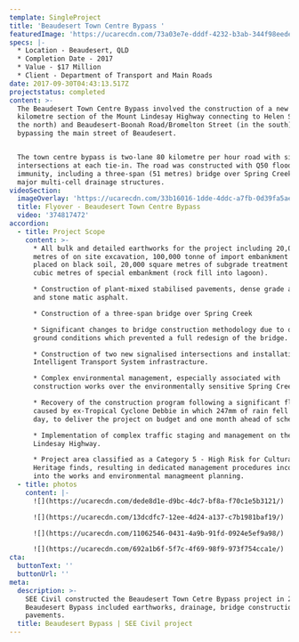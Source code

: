 ```yaml
---
template: SingleProject
title: 'Beaudesert Town Centre Bypass '
featuredImage: 'https://ucarecdn.com/73a03e7e-dddf-4232-b3ab-344f98eedeb5/'
specs: |-
  * Location - Beaudesert, QLD 
  * Completion Date - 2017
  * Value - $17 Million
  * Client - Department of Transport and Main Roads
date: 2017-09-30T04:43:13.517Z
projectstatus: completed
content: >-
  The Beaudesert Town Centre Bypass involved the construction of a new 1.5
  kilometre section of the Mount Lindesay Highway connecting to Helen Street (in
  the north) and Beaudesert-Boonah Road/Bromelton Street (in the south),
  bypassing the main street of Beaudesert. 


  The town centre bypass is two-lane 80 kilometre per hour road with signalised
  intersections at each tie-in. The road was constructed with Q50 flood
  immunity, including a three-span (51 metres) bridge over Spring Creek and
  major multi-cell drainage structures.
videoSection:
  imageOverlay: 'https://ucarecdn.com/33b16016-1dde-4ddc-a7fb-0d39fa5ae980/'
  title: Flyover - Beaudesert Town Centre Bypass
  video: '374817472'
accordion:
  - title: Project Scope
    content: >-
      * All bulk and detailed earthworks for the project including 20,000 cubic
      metres of on site excavation, 100,000 tonne of import embankment material
      placed on black soil, 20,000 square metres of subgrade treatment and 3,500
      cubic metres of special embankment (rock fill into lagoon). 

      * Construction of plant-mixed stabilised pavements, dense grade asphalt
      and stone matic asphalt.

      * Construction of a three-span bridge over Spring Creek 

      * Significant changes to bridge construction methodology due to on site
      ground conditions which prevented a full redesign of the bridge. 

      * Construction of two new signalised intersections and installation of
      Intelligent Transport System infrastracture. 

      * Complex environmental management, especially associated with
      construction works over the environmentally sensitive Spring Creek. 

      * Recovery of the construction program following a significant flood event
      caused by ex-Tropical Cyclone Debbie in which 247mm of rain fell in one
      day, to deliver the project on budget and one month ahead of schedule. 

      * Implementation of complex traffic staging and management on the Mount
      Lindesay Highway. 

      * Project area classified as a Category 5 - High Risk for Cultural
      Heritage finds, resulting in dedicated management procedures incorporated
      into the works and environmental managmeent planning.
  - title: photos
    content: |-
      ![](https://ucarecdn.com/dede8d1e-d9bc-4dc7-bf8a-f70c1e5b3121/)

      ![](https://ucarecdn.com/13dcdfc7-12ee-4d24-a137-c7b1981baf19/)

      ![](https://ucarecdn.com/11062546-0431-4a9b-91fd-0924e5ef9a98/)

      ![](https://ucarecdn.com/692a1b6f-5f7c-4f69-98f9-973f754cca1e/)
cta:
  buttonText: ''
  buttonUrl: ''
meta:
  description: >-
    SEE Civil constructed the Beaudesert Town Cetre Bypass project in 2017. The
    Beaudesert Bypass included earthworks, drainage, bridge construction and
    pavements. 
  title: Beaudesert Bypass | SEE Civil project
---
```


